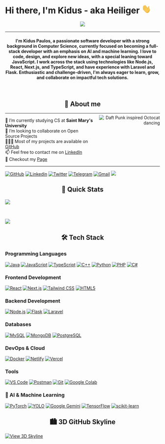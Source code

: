 # Hi there, I'm Kidus - aka Heiliger <img width="30px" height="30" src="https://github.com/SatYu26/SatYu26/raw/master/Assets/Hi.gif" />
<p align="center">
 <a href="https://github.com/DenverCoder1/readme-typing-svg"><img src="https://readme-typing-svg.herokuapp.com?lines=Full-Stack+Web+Developer;DS%20|%20AI%20|%20ML%20Enthusiast;Always%20learning%20&center=true&width=500&height=50&font=Roboto"></a>
</p>
<hr/>
<h4 align="center"> I'm Kidus Paulos, a passionate software developer with a strong background in Computer Science, currently focused on becoming a full-stack developer with an emphasis on AI and machine learning. I love to code, design, and explore new ideas, with a special leaning toward JavaScript. I work across the stack using technologies like Node.js, React, Next.js, and TypeScript, and have experience with Laravel and Flask. Enthusiastic and challenge-driven, I'm always eager to learn, grow, and collaborate on impactful tech solutions.</h4>
<br>
<!-- Description about me -->
<h2 align="center"> 🌟 About me </h2>




<table style="border-collapse: collapse; border: none; width: 100%;">
  <tr style="border: none;">
    <td style="border: none; padding: 0 20px 0 0; vertical-align: top;">
      <ul style="list-style-type: none; padding-left: 0;">
        <li>🔭 I’m currently studying CS at <b>Saint Mary's University</b></li>
        <li>🤝 I’m looking to collaborate on Open Source Projects</li>
        <li>👨🏻‍💻 Most of my projects are available on <a href="https://github.com/Heiliger4?tab=repositories" target="_blank" rel="noopener noreferrer">GitHub</a></li>
        <li>📫 Feel free to contact me on <a href="https://www.linkedin.com/in/kidus-p-26a0862a6/" target="_blank" rel="noopener noreferrer">LinkedIn</a></li>
        <li>📝 Checkout my <a href="YOUR_LINK_HERE" target="_blank" rel="noopener noreferrer">Page</a></li>
      </ul>
    </td>
    <td style="border: none; padding: 0; text-align: right;">
      <img align="right" alt="Daft Punk inspired Octocat dancing" height="160px" src="https://octodex.github.com/images/daftpunktocat-guy.gif" />
    </td>
  </tr>
</table>

[![GitHub](https://img.shields.io/badge/Github-100000?style=for-the-badge&logo=github&logoColor=white)](https://github.com/Heiliger4)
[![Linkedin](https://img.shields.io/badge/Linkedin-0077B5?style=for-the-badge&logo=linkedin&logoColor=white)](https://www.linkedin.com/in/kidus-paulos-26a0862a6?utm_source=share&utm_campaign=share_via&utm_content=profile&utm_medium=android_app)
[![Twitter](https://img.shields.io/badge/Twitter-1DA1F2?style=for-the-badge&logo=twitter&logoColor=white)](https://x.com/KPG4404)
[![Telegram](https://img.shields.io/badge/Telegram-2CA5E0?style=for-the-badge&logo=telegram&logoColor=white)](https://t.me/k_p_44)
[![Gmail](https://img.shields.io/badge/Gmail-D14836?style=for-the-badge&logo=gmail&logoColor=white)](mailto:pauloskidus48@gmail.com)
![](https://komarev.com/ghpvc/?username=Heiliger4&color=blue&style=flat)

<h2 align="center"> 🚀 Quick Stats </h2>

<a href="https://github.com/Heiliger4">
  <img align="center" src="https://github-readme-stats-git-master-heiliger-pauls-projects.vercel.app/api?username=Heiliger4&theme=tokyonight&rank_icon=github&show_icons=true" height="200"/>
</a>

&nbsp;

<a href="https://github.com/Heiliger4">
  <img align="center" src="https://github-readme-stats-git-master-heiliger-pauls-projects.vercel.app/api/top-langs/?username=Heiliger4&theme=tokyonight&hide_progress=true" height="200"/>
</a>

<h2 align="center"> 🛠️ Tech Stack </h2>

### Programming Languages
<p align="left">
  <a href="https://www.java.com" target="_blank"><img alt="Java" src="https://img.shields.io/badge/Java-007396?logo=java&logoColor=white"></a>
  <a href="https://developer.mozilla.org/en-US/docs/Web/JavaScript" target="_blank"><img alt="JavaScript" src="https://img.shields.io/badge/JavaScript-F7DF1E?logo=javascript&logoColor=black"></a>
  <a href="https://www.typescriptlang.org/" target="_blank"><img alt="TypeScript" src="https://img.shields.io/badge/TypeScript-007ACC?logo=typescript&logoColor=white"></a>
  <a href="https://www.w3schools.com/cpp/" target="_blank"><img alt="C++" src="https://img.shields.io/badge/C++-00599C?logo=cplusplus&logoColor=white"></a>
  <a href="https://www.python.org" target="_blank"><img alt="Python" src="https://img.shields.io/badge/Python-3776AB?logo=python&logoColor=white"></a>
  <a href="https://www.php.net/" target="_blank"><img alt="PHP" src="https://img.shields.io/badge/PHP-777BB4?logo=php&logoColor=white"></a>
  <a href="https://learn.microsoft.com/en-us/dotnet/csharp/" target="_blank"><img alt="C#" src="https://img.shields.io/badge/C%23-239120?logo=csharp&logoColor=white"></a>
</p>

### Frontend Development
<p align="left">
  <a href="https://reactjs.org/" target="_blank"><img alt="React" src="https://img.shields.io/badge/React-61DAFB?logo=react&logoColor=black"></a>
  <a href="https://nextjs.org/" target="_blank"><img alt="Next.js" src="https://img.shields.io/badge/Next.js-000000?logo=nextdotjs&logoColor=white"></a>
  <a href="https://tailwindcss.com/" target="_blank"><img alt="Tailwind CSS" src="https://img.shields.io/badge/Tailwind%20CSS-38B2AC?logo=tailwindcss&logoColor=white"></a>
  <a href="https://html.com/" target="_blank"><img alt="HTML5" src="https://img.shields.io/badge/HTML5-E34F26?logo=html5&logoColor=white"></a>
</p>

### Backend Development
<p align="left">
  <a href="https://nodejs.org" target="_blank"><img alt="Node.js" src="https://img.shields.io/badge/Node.js-339933?logo=nodedotjs&logoColor=white"></a>
  <a href="https://flask.palletsprojects.com/" target="_blank"><img alt="Flask" src="https://img.shields.io/badge/Flask-000000?logo=flask&logoColor=white"></a>
  <a href="https://laravel.com/" target="_blank"><img alt="Laravel" src="https://img.shields.io/badge/Laravel-FF2D20?logo=laravel&logoColor=white"></a>
</p>

### Databases
<p align="left">
  <a href="https://www.mysql.com/" target="_blank"><img alt="MySQL" src="https://img.shields.io/badge/MySQL-4479A1?logo=mysql&logoColor=white"></a>
  <a href="https://www.mongodb.com/" target="_blank"><img alt="MongoDB" src="https://img.shields.io/badge/MongoDB-47A248?logo=mongodb&logoColor=white"></a>
  <a href="https://www.postgresql.org/" target="_blank"><img alt="PostgreSQL" src="https://img.shields.io/badge/PostgreSQL-4169E1?logo=postgresql&logoColor=white"></a>
</p>

### DevOps & Cloud
<p align="left">
  <a href="https://www.docker.com/" target="_blank"><img alt="Docker" src="https://img.shields.io/badge/Docker-2496ED?logo=docker&logoColor=white"></a>
  <a href="https://www.netlify.com/" target="_blank"><img alt="Netlify" src="https://img.shields.io/badge/Netlify-00C7B7?logo=netlify&logoColor=white"></a>
  <a href="https://vercel.com/" target="_blank"><img alt="Vercel" src="https://img.shields.io/badge/Vercel-000000?logo=vercel&logoColor=white"></a>
</p>

### Tools
<p align="left">
  <a href="https://code.visualstudio.com/" target="_blank"><img alt="VS Code" src="https://img.shields.io/badge/VS%20Code-007ACC?logo=visualstudiocode&logoColor=white"></a>
  <a href="https://www.postman.com/" target="_blank"><img alt="Postman" src="https://img.shields.io/badge/Postman-FF6C37?logo=postman&logoColor=white"></a>
  <a href="https://git-scm.com/" target="_blank"><img alt="Git" src="https://img.shields.io/badge/Git-F05032?logo=git&logoColor=white"></a>
  <a href="https://colab.research.google.com/" target="_blank"><img alt="Google Colab" src="https://img.shields.io/badge/Google%20Colab-F9AB00?logo=googlecolab&logoColor=white"></a>
</p>

### 🤖 AI & Machine Learning
<p align="left">
  <a href="https://pytorch.org/" target="_blank"><img alt="PyTorch" src="https://img.shields.io/badge/PyTorch-EE4C2C?logo=pytorch&logoColor=white"></a>
  <a href="https://opencv.org/" target="_blank"><img alt="YOLO" src="https://img.shields.io/badge/YOLO-00FFFF?logo=opencv&logoColor=black"></a>
  <a href="https://deepmind.google/technologies/gemini/" target="_blank"><img alt="Google Gemini" src="https://img.shields.io/badge/Gemini-4285F4?logo=google&logoColor=white"></a>
  <a href="https://www.tensorflow.org/" target="_blank"><img alt="TensorFlow" src="https://img.shields.io/badge/TensorFlow-FF6F00?logo=tensorflow&logoColor=white"></a>
  <a href="https://scikit-learn.org/" target="_blank"><img alt="scikit-learn" src="https://img.shields.io/badge/scikit--learn-F7931E?logo=scikitlearn&logoColor=white"></a>
</p>

<h2 align="center"> 🏙️ 3D GitHub Skyline </h2>

[![View 3D Skyline](https://i.imgur.com/4Qe6PDU.png)](https://skyline3d.in/Heiliger4/embed?endDate=2025-04-25&enableZoom=false)
